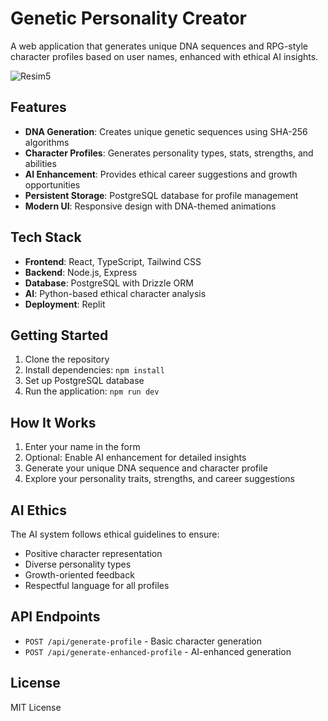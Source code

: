 # Genetic Personality Creator

A web application that generates unique DNA sequences and RPG-style character profiles based on user names, enhanced with ethical AI insights.


![Resim5](https://github.com/user-attachments/assets/4c463eee-9c24-4c67-86fd-feb0c6dfdc30)


## Features

- **DNA Generation**: Creates unique genetic sequences using SHA-256 algorithms
- **Character Profiles**: Generates personality types, stats, strengths, and abilities
- **AI Enhancement**: Provides ethical career suggestions and growth opportunities
- **Persistent Storage**: PostgreSQL database for profile management
- **Modern UI**: Responsive design with DNA-themed animations

## Tech Stack

- **Frontend**: React, TypeScript, Tailwind CSS
- **Backend**: Node.js, Express
- **Database**: PostgreSQL with Drizzle ORM
- **AI**: Python-based ethical character analysis
- **Deployment**: Replit

## Getting Started

1. Clone the repository
2. Install dependencies: `npm install`
3. Set up PostgreSQL database
4. Run the application: `npm run dev`

## How It Works

1. Enter your name in the form
2. Optional: Enable AI enhancement for detailed insights
3. Generate your unique DNA sequence and character profile
4. Explore your personality traits, strengths, and career suggestions

## AI Ethics

The AI system follows ethical guidelines to ensure:
- Positive character representation
- Diverse personality types
- Growth-oriented feedback
- Respectful language for all profiles

## API Endpoints

- `POST /api/generate-profile` - Basic character generation
- `POST /api/generate-enhanced-profile` - AI-enhanced generation

## License

MIT License
